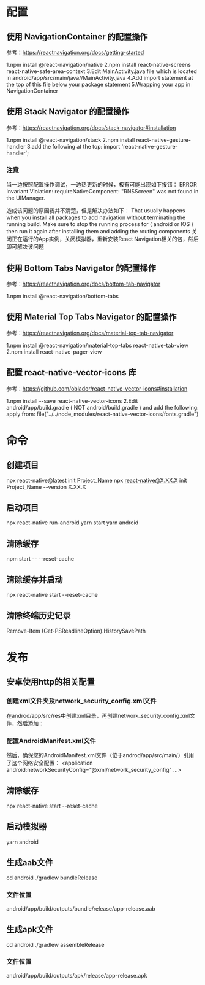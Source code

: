 # 配置

## 使用 NavigationContainer 的配置操作
参考：https://reactnavigation.org/docs/getting-started

1.npm install @react-navigation/native
2.npm install react-native-screens react-native-safe-area-context
3.Edit MainActivity.java file which is located in android/app/src/main/java/<your package name>/MainActivity.java
4.Add import statement at the top of this file below your package statement
5.Wrapping your app in NavigationContainer

## 使用 Stack Navigator 的配置操作
参考：https://reactnavigation.org/docs/stack-navigator#installation

1.npm install @react-navigation/stack
2.npm install react-native-gesture-handler
3.add the following at the top: import 'react-native-gesture-handler';

### 注意
当一边按照配置操作调试，一边热更新的时候，极有可能出现如下报错：
ERROR  Invariant Violation: requireNativeComponent: "RNSScreen" was not found in the UIManager.

造成该问题的原因我并不清楚，但是解决办法如下：
That usually happens when you install all packages to add navigation without terminating the running build. Make sure to stop the running process for ( android or IOS ) then run it again after installing them and adding the routing components
关闭正在运行的App实例，关闭模拟器，重新安装React Navigation相关的包，然后即可解决该问题

## 使用 Bottom Tabs Navigator 的配置操作
参考：https://reactnavigation.org/docs/bottom-tab-navigator

1.npm install @react-navigation/bottom-tabs

## 使用 Material Top Tabs Navigator 的配置操作
参考：https://reactnavigation.org/docs/material-top-tab-navigator

1.npm install @react-navigation/material-top-tabs react-native-tab-view
2.npm install react-native-pager-view

## 配置 react-native-vector-icons 库
参考：https://github.com/oblador/react-native-vector-icons#installation

1.npm install --save react-native-vector-icons
2.Edit android/app/build.gradle ( NOT android/build.gradle ) and add the following:
apply from: file("../../node_modules/react-native-vector-icons/fonts.gradle")



# 命令

## 创建项目
npx react-native@latest init Project_Name
npx react-native@X.XX.X init Project_Name --version X.XX.X

## 启动项目
npx react-native run-android
yarn start
yarn android

## 清除缓存
npm start -- --reset-cache

## 清除缓存并启动
npx react-native start --reset-cache

## 清除终端历史记录
Remove-Item (Get-PSReadlineOption).HistorySavePath



# 发布

## 安卓使用http的相关配置

### 创建xml文件夹及network_security_config.xml文件
在androd/app/src/res中创建xml目录，再创建network_security_config.xml文件，然后添加：
<?xml version="1.0" encoding="utf-8"?>
<network-security-config>
    <base-config cleartextTrafficPermitted="true">
        <trust-anchors>
            <certificates src="system" />
        </trust-anchors>
    </base-config>
</network-security-config>

### 配置AndroidManifest.xml文件
然后，确保您的AndroidManifest.xml文件（位于androd/app/src/main/）引用了这个网络安全配置：
<application
    android:networkSecurityConfig="@xml/network_security_config"
    ...>
</application>

## 清除缓存
npx react-native start --reset-cache

## 启动模拟器
yarn android

## 生成aab文件
cd android
./gradlew bundleRelease

### 文件位置
android/app/build/outputs/bundle/release/app-release.aab

## 生成apk文件
cd android
./gradlew assembleRelease

### 文件位置
android/app/build/outputs/apk/release/app-release.apk
